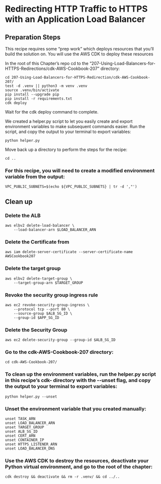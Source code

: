 # Redirecting HTTP Traffic to HTTPS with an Application Load Balancer

## Preparation Steps
This recipe requires some “prep work” which deploys resources that you’ll build the solution on. You will use the AWS CDK to deploy these resources 

In the root of this Chapter’s repo cd to the “207-Using-Load-Balancers-for-HTTPS-Redirections/cdk-AWS-Cookbook-207” directory:
```
cd 207-Using-Load-Balancers-for-HTTPS-Redirection/cdk-AWS-Cookbook-207/
test -d .venv || python3 -m venv .venv
source .venv/bin/activate
pip install --upgrade pip 
pip install -r requirements.txt
cdk deploy
```

Wait for the cdk deploy command to complete. 

We created a helper.py script to let you easily create and export environment variables to make subsequent commands easier. Run the script, and copy the output to your terminal to export variables:

`python helper.py`

Move back up a directory to perform the steps for the recipe: 
```
cd ..
```
### For this recipe, you will need to create a modified environment variable from the output:

`VPC_PUBLIC_SUBNETS=$(echo ${VPC_PUBLIC_SUBNETS} | tr -d ',"')`


## Clean up 

### Delete the ALB 
```
aws elbv2 delete-load-balancer \
    --load-balancer-arn $LOAD_BALANCER_ARN
```
### Delete the Certificate from 
```
aws iam delete-server-certificate --server-certificate-name AWSCookbook207
```

### Delete the target group
```
aws elbv2 delete-target-group \
    --target-group-arn $TARGET_GROUP
```

### Revoke the security group ingress rule 
```
aws ec2 revoke-security-group-ingress \
    --protocol tcp --port 80 \
    --source-group $ALB_SG_ID \
    --group-id $APP_SG_ID
```

### Delete the Security Group 
```
aws ec2 delete-security-group --group-id $ALB_SG_ID
```

### Go to the cdk-AWS-Cookbook-207 directory:

```
cd cdk-AWS-Cookbook-207/
```

### To clean up the environment variables, run the helper.py script in this recipe’s cdk- directory with the --unset flag, and copy the output to your terminal to export variables:

`python helper.py --unset`

### Unset the environment variable that you created manually:

```
unset TASK_ARN
unset LOAD_BALANCER_ARN
unset TARGET_GROUP
unset ALB_SG_ID
unset CERT_ARN
unset CONTAINER_IP
unset HTTPS_LISTENER_ARN
unset LOAD_BALANCER_DNS
```

### Use the AWS CDK to destroy the resources, deactivate your Python virtual environment, and go to the root of the chapter:

`cdk destroy && deactivate && rm -r .venv/ && cd ../..`
